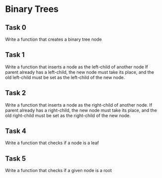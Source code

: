 # Binary Trees
## Task 0
Write a function that creates a binary tree node

## Task 1
Write a function that inserts a node as the left-child of another node
If parent already has a left-child, the new node must take its place, and the old left-child must be set as the left-child of the new node.

## Task 2
Write a function that inserts a node as the right-child of another node.
If parent already has a right-child, the new node must take its place, and the old right-child must be set as the right-child of the new node.

## Task 4
Write a function that checks if a node is a leaf

## Task 5
Write a function that checks if a given node is a root
